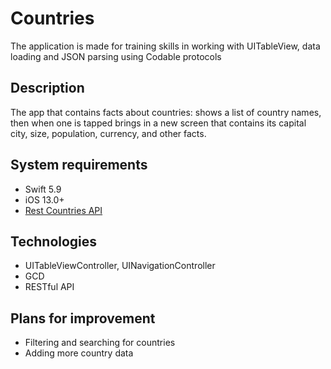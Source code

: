 # Countries
The application is made for training skills in working with UITableView, data loading and JSON parsing using Codable protocols
## Description
The app that contains facts about countries: shows a list of country names, then when one is tapped brings in a new screen that contains its capital city, size, population, currency, and other facts.
## System requirements
* Swift 5.9
* iOS 13.0+
* [Rest Countries API](https://restcountries.com)
## Technologies
* UITableViewController, UINavigationController
* GCD
* RESTful API
## Plans for improvement
* Filtering and searching for countries
* Adding more country data
